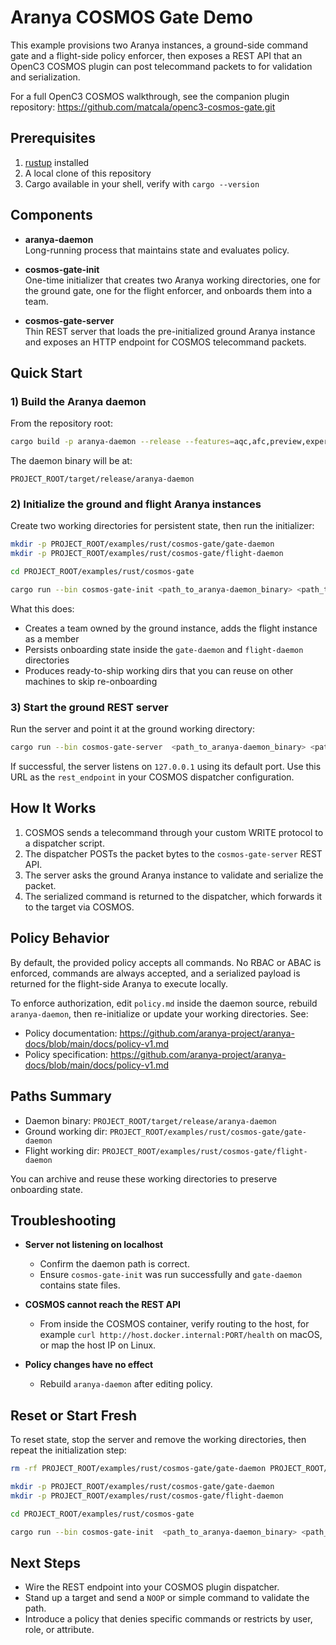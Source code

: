# Aranya COSMOS Gate Demo

This example provisions two Aranya instances, a ground-side command gate and a flight-side policy enforcer, then exposes a REST API that an OpenC3 COSMOS plugin can post telecommand packets to for validation and serialization.

For a full OpenC3 COSMOS walkthrough, see the companion plugin repository: https://github.com/matcala/openc3-cosmos-gate.git

## Prerequisites

1. [rustup](https://rustup.rs/) installed
2. A local clone of this repository
3. Cargo available in your shell, verify with `cargo --version`

## Components

- **aranya-daemon**  
  Long-running process that maintains state and evaluates policy.

- **cosmos-gate-init**  
  One-time initializer that creates two Aranya working directories, one for the ground gate, one for the flight enforcer, and onboards them into a team.

- **cosmos-gate-server**  
  Thin REST server that loads the pre-initialized ground Aranya instance and exposes an HTTP endpoint for COSMOS telecommand packets.

## Quick Start

### 1) Build the Aranya daemon

From the repository root:

```bash
cargo build -p aranya-daemon --release --features=aqc,afc,preview,experimental
```

The daemon binary will be at:

```
PROJECT_ROOT/target/release/aranya-daemon
```

### 2) Initialize the ground and flight Aranya instances

Create two working directories for persistent state, then run the initializer:

```bash
mkdir -p PROJECT_ROOT/examples/rust/cosmos-gate/gate-daemon
mkdir -p PROJECT_ROOT/examples/rust/cosmos-gate/flight-daemon

cd PROJECT_ROOT/examples/rust/cosmos-gate
```

```bash
cargo run --bin cosmos-gate-init <path_to_aranya-daemon_binary> <path_to_gate_daemon_dir> <path_to_flight_daemon_dir>
```

What this does:

- Creates a team owned by the ground instance, adds the flight instance as a member
- Persists onboarding state inside the `gate-daemon` and `flight-daemon` directories
- Produces ready-to-ship working dirs that you can reuse on other machines to skip re-onboarding

### 3) Start the ground REST server

Run the server and point it at the ground working directory:

```bash
cargo run --bin cosmos-gate-server  <path_to_aranya-daemon_binary> <path_to_gate_daemon_dir>
```

If successful, the server listens on `127.0.0.1` using its default port. Use this URL as the `rest_endpoint` in your COSMOS dispatcher configuration.

## How It Works

1. COSMOS sends a telecommand through your custom WRITE protocol to a dispatcher script.
2. The dispatcher POSTs the packet bytes to the `cosmos-gate-server` REST API.
3. The server asks the ground Aranya instance to validate and serialize the packet.
4. The serialized command is returned to the dispatcher, which forwards it to the target via COSMOS.

## Policy Behavior

By default, the provided policy accepts all commands. No RBAC or ABAC is enforced, commands are always accepted, and a serialized payload is returned for the flight-side Aranya to execute locally.

To enforce authorization, edit `policy.md` inside the daemon source, rebuild `aranya-daemon`, then re-initialize or update your working directories. See:

- Policy documentation: https://github.com/aranya-project/aranya-docs/blob/main/docs/policy-v1.md
- Policy specification: https://github.com/aranya-project/aranya-docs/blob/main/docs/policy-v1.md

## Paths Summary

- Daemon binary: `PROJECT_ROOT/target/release/aranya-daemon`
- Ground working dir: `PROJECT_ROOT/examples/rust/cosmos-gate/gate-daemon`
- Flight working dir: `PROJECT_ROOT/examples/rust/cosmos-gate/flight-daemon`

You can archive and reuse these working directories to preserve onboarding state.

## Troubleshooting

- **Server not listening on localhost**
  - Confirm the daemon path is correct.
  - Ensure `cosmos-gate-init` was run successfully and `gate-daemon` contains state files.

- **COSMOS cannot reach the REST API**
  - From inside the COSMOS container, verify routing to the host, for example `curl http://host.docker.internal:PORT/health` on macOS, or map the host IP on Linux.

- **Policy changes have no effect**
  - Rebuild `aranya-daemon` after editing policy.

## Reset or Start Fresh
To reset state, stop the server and remove the working directories, then repeat the initialization step:

```bash
rm -rf PROJECT_ROOT/examples/rust/cosmos-gate/gate-daemon PROJECT_ROOT/examples/rust/cosmos-gate/flight-daemon

mkdir -p PROJECT_ROOT/examples/rust/cosmos-gate/gate-daemon
mkdir -p PROJECT_ROOT/examples/rust/cosmos-gate/flight-daemon

cd PROJECT_ROOT/examples/rust/cosmos-gate
```

```bash
cargo run --bin cosmos-gate-init  <path_to_aranya-daemon_binary> <path_to_gate_daemon_dir> <path_to_flight_daemon_dir>
```

## Next Steps
- Wire the REST endpoint into your COSMOS plugin dispatcher.
- Stand up a target and send a `NOOP` or simple command to validate the path.
- Introduce a policy that denies specific commands or restricts by user, role, or attribute.
